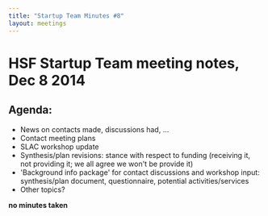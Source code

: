 ```yaml
---
title: "Startup Team Minutes #8"
layout: meetings
---
```


# HSF Startup Team meeting notes, Dec 8 2014

## Agenda:

- News on contacts made, discussions had, ...
- Contact meeting plans
- SLAC workshop update
- Synthesis/plan revisions: stance with respect to funding (receiving it, not
  providing it; we all agree we won't be provide it)
- 'Background info package' for contact discussions and workshop input:
  synthesis/plan document, questionnaire, potential activities/services
- Other topics?

**no minutes taken**
